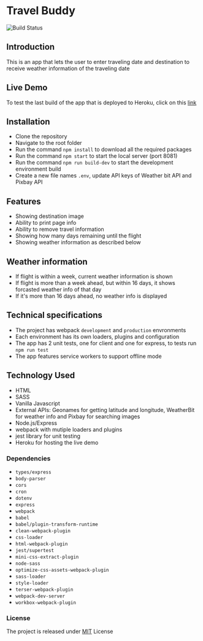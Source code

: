 # Travel Buddy
![Build Status](https://travis-ci.org/joemccann/dillinger.svg?branch=master)

## Introduction
This is an app that lets the user to enter traveling date and destination to receive weather information of the traveling date

## Live Demo

To test the last build of the app that is deployed to Heroku, click on this [link](http://travel-buddy-heroku.herokuapp.com/)

## Installation
- Clone the repository
- Navigate to the root folder
- Run the command `npm install` to download all the required packages
- Run the command `npm start` to start the local server (port 8081)
- Run the command `npm run build-dev` to start the development environment build
- Create a new file names `.env`, update API keys of Weather bit API and Pixbay API

## Features
- Showing destination image
- Ability to print page info
- Ability to remove travel information
- Showing how many days remaining until the flight
- Showing weather information as described below

## Weather information
- If flight is within a week, current weather information is shown
- If flight is more than a week ahead, but within 16 days, it shows forcasted weather info of that day
- If it's more than 16 days ahead, no weather info is displayed

## Technical specifications
- The project has webpack `development` and `production` envronments
- Each environment has its own loaders, plugins and configuration
- The app has 2 unit tests, one for client and one for express, to tests run `npm run test`
- The app features service workers to support offline mode

## Technology Used
- HTML
- SASS
- Vanilla Javascript
- External APIs: Geonames for getting latitude and longitude, WeatherBit for weather info and Pixbay for searching images
- Node.js/Express
- webpack with mutiple loaders and plugins
- jest library for unit testing
- Heroku for hosting the live demo

### Dependencies
- `types/express`
- `body-parser`
- `cors`
- `cron`
- `dotenv`
- `express`
- `webpack`
- `babel`
- `babel/plugin-transform-runtime`
- `clean-webpack-plugin`
- `css-loader`
- `html-webpack-plugin`
- `jest/supertest`
- `mini-css-extract-plugin`
- `node-sass`
- `optimize-css-assets-webpack-plugin`
- `sass-loader`
- `style-loader`
- `terser-webpack-plugin`
- `webpack-dev-server`
- `workbox-webpack-plugin`

### License
The project is released under [MIT](https://github.com/RamiB1234/Travel-Buddy/blob/master/LICENSE) License